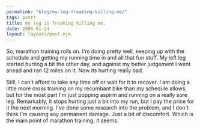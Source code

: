 ```yaml
---
permalink: "blog/my-leg-freaking-killing-me/"
tags: posts
title: my leg is freaking killing me.
date: 2006-01-24
layout: layouts/post.njk
---
```


So, marathon training rolls on. I'm doing pretty well, keeping up with the schedule and getting my running time in and all that fun stuff. My left leg started hurting a bit the other day, and against my better judgement I went ahead and ran 12 miles on it. Now its hurting really bad. 

Still, I can't afford to take any time off or wait for it to recover. I am doing a little more cross training on my recumbant bike than my schedule allows, but for the most part I'm just popping aspirin and running on a really sore leg. Remarkably, it stops hurting just a bit into my run, but I pay the price for it the next morning. I've done some research into the problem, and I don't think I'm causing any permanent damage. Just a bit of discomfort. Which is the main point of marathon training, it seems.